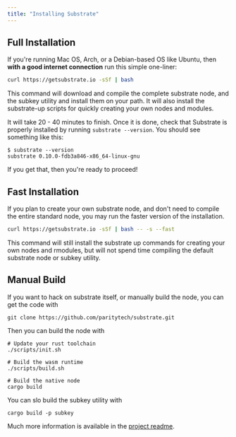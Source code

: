 ```yaml
---
title: "Installing Substrate"
---
```


## Full Installation

If you're running Mac OS, Arch, or a Debian-based OS like Ubuntu, then **with a good internet connection** run this simple one-liner:

```bash
curl https://getsubstrate.io -sSf | bash
```

This command will download and compile the complete substrate node, and the subkey utility and install them on your path. It will also install the substrate-up scripts for quickly creating your own nodes and modules.

It will take 20 - 40 minutes to finish. Once it is done, check that Substrate is properly installed by running `substrate --version`. You should see something like this:
```
$ substrate --version
substrate 0.10.0-fdb3a846-x86_64-linux-gnu
```

If you get that, then you're ready to proceed!

## Fast Installation

If you plan to create your own substrate node, and don't need to compile the entire standard node, you may run the faster version of the installation.

```bash
curl https://getsubstrate.io -sSf | bash -- -s --fast
```

This command will still install the substrate up commands for creating your own nodes and rmodules, but will not spend time compiling the default substrate node or subkey utility.

## Manual Build

If you want to hack on substrate itself, or manually build the node, you can get the code with
```
git clone https://github.com/paritytech/substrate.git
```

Then you can build the node with
```
# Update your rust toolchain
./scripts/init.sh

# Build the wasm runtime
./scripts/build.sh

# Build the native node
cargo build
```

You can slo build the subkey utility with
```
cargo build -p subkey
```
Much more information is available in the [project readme](https://github.com/paritytech/substrate/#substrate).
